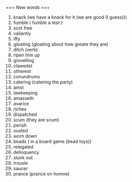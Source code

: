 === *New words* ===

1. knack (we have a knack for it (we are good (I guess)))
2. fumble ( fumble a test )
3. scot free
4. valiantly
5. iffy
6. gloating (gloating about how greate they are)
7. ditch (verb)
8. ripen him up
9. grovelling
10. clawedst
11. otherest
12. conundrums
13. catering (catering the party)
14. amst
15. lawkeeping
16. amasseth
17. avarice
18. riches
19. dispatched
20. scum (they are scum)
21. perish
22. ousted
23. worn down
24. beads ( in a board game (bead toys))
25. relegated
26. delinquency
27. slunk out
28. trousle
29. saucer
30. prance (prance on homne)
